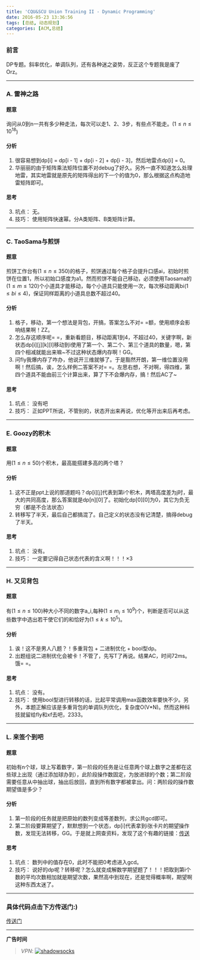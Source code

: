 ```yaml
---
title: 'CQU&SCU Union Training II - Dynamic Programming'
date: 2016-05-23 13:36:56
tags: [总结, 动态规划]
categories: [ACM,总结]
---
```


### 前言
DP专题。斜率优化，单调队列，还有各种迷之姿势，反正这个专题我是废了Orz。

<!--more-->

--------


### A. 雷神之路

#### 题意

询问从0到n一共有多少种走法，每次可以走1、2、3步，有些点不能走。($1 \leq n \leq 10^18$)

#### 分析

1. 很容易想到dp[i] = dp[i - 1] + dp[i - 2] + dp[i - 3]，然后地雷点dp[i] = 0。
2. 华丽丽的由于矩阵乘法矩阵位置不对debug了好久。另外一直不知道怎么处理地雷，其实地雷就是原先的矩阵得出的下一个的值为0，那么根据这点构造地雷矩阵即可。

#### 思考

3. 坑点： 无。
4. 技巧： 使用矩阵快速幂。分A类矩阵、B类矩阵计算。


--------



### C. TaoSama与煎饼

#### 题意

煎饼工作台有($1 \leq n \leq 350$)的格子，煎饼通过每个格子会提升口感ai，初始时煎饼在位置1，所以初始口感度为a1。然而煎饼不能自己移动，必须使用Taosama的($1 \leq m \leq 120$)个小道具才能移动，每个小道具只能使用一次，每次移动距离bi($1 \leq bi \leq 4$)，保证同样距离的小道具总数不超过40。

#### 分析

1. 格子，移动，第一个想法是背包，开搞，答案怎么不对= =额，使用顺序会影响结果啊！ZZ。
2. 怎么存这顺序呢= =，重新看题目，移动距离1到4，不超过40，关键字啊，新状态dp[i][j][k][l]移动到i使用了第一个、第二个、第三个道具的数量，嗯，第四个相减就能出来嘛~不过这种状态爆内存啊！GG。
3. 问fly我爆内存了咋办，他说开三维就够了。于是豁然开朗，第一维位置没用啊！然后搞，诶，怎么样例二答案不对= =。左思右想，不对啊，得四维，第四个道具不能由前三个计算出来，算了下不会爆内存，搞！然后AC了~

#### 思考

1. 坑点： 没有吧
2. 技巧： 正如PPT所说，不管别的，状态开出来再说，优化等开出来后再考虑。


--------



### E. Goozy的积木

#### 题意

用($1 \leq n \leq 50$)个积木，最高能搭建多高的两个塔？

#### 分析

1. 这不正是ppt上说的那道题吗？dp[i][j]代表到第i个积木，两塔高度差为j时，最大的共同高度，那么答案就是dp[n][0]了。初始化dp[0][0]为0，其它为负无穷（都是不合法状态）
2. 转移写了半天，最后自己都搞混了。自己定义的状态没有记清楚，搞得debug了半天。

#### 思考

1. 坑点： 没有。
2. 技巧： 一定要记得自己状态代表的含义啊！！！$\times 3$


--------



### H. 又见背包

#### 题意

有($1 \leq n \leq 100$)种大小不同的数字a_i,每种($1 \leq m_i \leq 10^9$)个，判断是否可以从这些数字中选出若干使它们的和恰好为($1 \leq k \leq 10^5$)。

#### 分析

1. 诶！这不是男人八题？！多重背包 + 二进制优化 + bool型dp。
2. 出题组说二进制优化会被卡！不管了，先写T了再说。结果AC，时间72ms。饿= =。

#### 思考

1. 坑点： 没有。
2. 技巧： 使用bool型进行转移的话，比起平常调用max函数效率要快不少。另外，本题正解应该是多重背包的单调队列优化，复杂度O(V*N)。然而这种科技就留给fly和xf去吧，2333。


--------


### L. 来签个到吧

#### 题意

初始有n个球，球上写着数字，第一阶段的任务是让任意两个球上数字之差都在这些球上出现（通过添加球办到），此阶段操作数固定，为放进球的个数；第二阶段需要任意从中抽出球，抽出后放回，直到所有数字都被拿出。问：两阶段的操作数期望值是多少？

#### 分析

1. 第一阶段的任务就是把原始的数列变成等差数列，求公共gcd即可。
2. 第二阶段要算期望了，默默想到一个状态，dp[i]代表拿到i张卡片的期望操作数，发现无法转移，GG。于是就上网查资料，发现了这个有趣的链接：[传送](http://www.guokr.com/article/5583/)

#### 思考

1. 坑点： 数列中的值存在0，此时不能把0考虑进入gcd。
2. 技巧： 说好的dp呢？转移呢？怎么就变成解数学期望题了！！！把取到第i个数的平均次数相加就是期望次数，果然高中到现在，还是觉得概率啊，期望啊这种东西太迷了。


--------



### 具体代码点击下方传送门:)

[传送门](https://github.com/GooZy/Codes/tree/master/OJ-SCU/CQU%26SCU%20Union%20Training%20II%20-%20Dynamic%20Programming)


---

**广告时间**

> *VPN*: <a href="https://portal.shadowsocks.la/aff.php?aff=11951" target="_blank">![shadowsocks](https://github.com/GooZy/GooZy.github.io/blob/hexo/source/images/shadowsocks.png?raw=true)</a>

